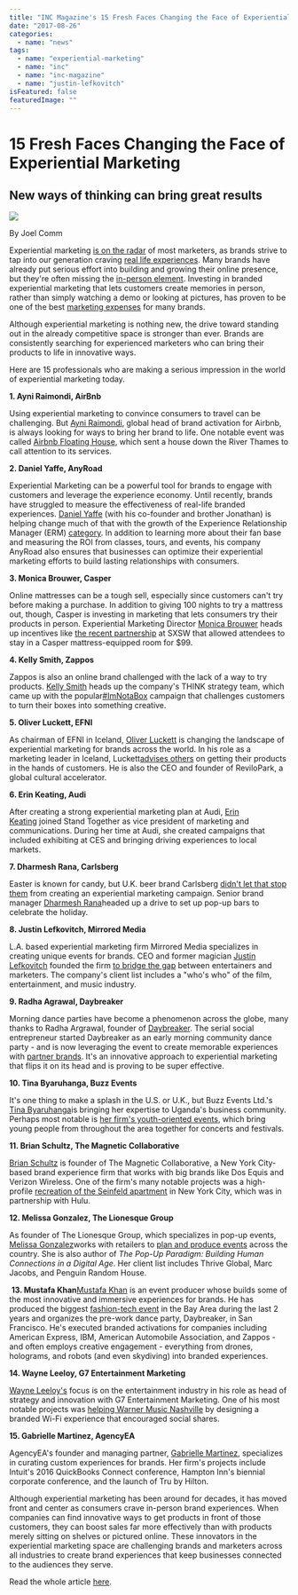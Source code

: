 ```yaml
---
title: "INC Magazine's 15 Fresh Faces Changing the Face of Experiential Marketing"
date: "2017-08-26"
categories: 
  - name: "news"
tags: 
  - name: "experiential-marketing"
  - name: "inc"
  - name: "inc-magazine"
  - name: "justin-lefkovitch"
isFeatured: false
featuredImage: ""
---
```


# 15 Fresh Faces Changing the Face of Experiential Marketing

## New ways of thinking can bring great results

[![](https://www.incimages.com/uploaded_files/image/100x100/jc-headshot-square_73417.jpg)](https://www.inc.com/author/joel-comm)

By Joel Comm

Experiential marketing [is on the radar](https://blog.ebiquity.com/2016/12/the-power-of-the-pop-up-breaking-down-the-popularity-of-experiential-marketing) of most marketers, as brands strive to tap into our generation craving [real life experiences](https://www.inc.com/jeff-barrett/brick-and-mortar-retail-isnt-dead-you-can-save-it-.html?cid=search). Many brands have already put serious effort into building and growing their online presence, but they're often missing the [in-person element](https://www.inc.com/entrepreneurs-organization/the-human-element-how-strong-relationships-lead-to-business-success.html?cid=search). Investing in branded experiential marketing that lets customers create memories in person, rather than simply watching a demo or looking at pictures, has proven to be one of the best [marketing expenses](https://www.inc.com/aaron-aders/digital-marketing-pro-tips-how-enterprises-win-customers.html?cid=search) for many brands.

Although experiential marketing is nothing new, the drive toward standing out in the already competitive space is stronger than ever. Brands are consistently searching for experienced marketers who can bring their products to life in innovative ways.

Here are 15 professionals who are making a serious impression in the world of experiential marketing today.

**1\. Ayni Raimondi, AirBnb**

Using experiential marketing to convince consumers to travel can be challenging. But [Ayni Raimondi](https://www.eventbrite.com/blog/academy/inside-experiential-marketing-big-name-brands-share-secrets-to-creating-unforgettable-experiences/), global head of brand activation for Airbnb, is always looking for ways to bring her brand to life. One notable event was called [Airbnb Floating House](https://www.theguardian.com/travel/2015/may/18/airbnb-float-a-house-on-the-thames-in-london), which sent a house down the River Thames to call attention to its services.

**2\. Daniel Yaffe, AnyRoad**

Experiential Marketing can be a powerful tool for brands to engage with customers and leverage the experience economy. Until recently, brands have struggled to measure the effectiveness of real-life branded experiences. [](https://www.linkedin.com/in/yaffe/) [Daniel Yaffe](https://www.linkedin.com/in/danielyaffe) (with his co-founder and brother Jonathan) is helping change much of that with the growth of the Experience Relationship Manager (ERM) [category](https://thenextweb.com/guests/erm-new-face-experiential-marketing/). In addition to learning more about their fan base and [](https://www.anyroad.com/blog/the-re-birth-of-experiential-marketing) measuring the ROI from classes, tours, and events, his company AnyRoad also ensures that businesses can optimize their experiential marketing efforts to build lasting relationships with consumers.

**3\. Monica Brouwer, Casper**

Online mattresses can be a tough sell, especially since customers can't try before making a purchase. In addition to giving 100 nights to try a mattress out, though, Casper is investing in marketing that lets consumers try their products in person. Experiential Marketing Director [Monica Brouwer](https://www.linkedin.com/in/monicabrouwer/) heads up incentives like [the recent partnership](https://www.linkedin.com/in/monicabrouwer/) at SXSW that allowed attendees to stay in a Casper mattress-equipped room for $99.

**4\. Kelly Smith, Zappos**

Zappos is also an online brand challenged with the lack of a way to try products. [Kelly Smith](https://www.linkedin.com/in/kellsmithsays/) heads up the company's THINK strategy team, which came up with the popular[#ImNotaBox](https://www.imnotabox.com/) campaign that challenges customers to turn their boxes into something creative.

**5\. Oliver Luckett, EFNI**

As chairman of EFNI in Iceland, [Oliver Luckett](https://www.linkedin.com/in/oliver-luckett-5747a874/) is changing the landscape of experiential marketing for brands across the world. In his role as a marketing leader in Iceland, Luckett[advises others](https://en.ru.is/news/it-sells-itself-marketing-icelandic-innovation) on getting their products in the hands of customers. He is also the CEO and founder of ReviloPark, a global cultural accelerator.

**6\. Erin Keating, Audi**

After creating a strong experiential marketing plan at Audi, [Erin Keating](http://www.eventmarketer.com/article/cover-story-marketing-motion-audi/) joined Stand Together as vice president of marketing and communications. During her time at Audi, she created campaigns that included exhibiting at CES and bringing driving experiences to local markets.

**7\. Dharmesh Rana, Carlsberg**

Easter is known for candy, but U.K. beer brand Carlsberg [didn't let that stop them](https://www.marketingweek.com/2016/03/23/carlsberg-on-the-method-behind-the-experiential-madness/) from creating an experiential marketing campaign. Senior brand manager [Dharmesh Rana](https://www.linkedin.com/in/dharmesh-rana-95642288/?ppe=1)headed up a drive to set up pop-up bars to celebrate the holiday.

**8\. Justin Lefkovitch, Mirrored Media**

L.A. based experiential marketing firm Mirrored Media specializes in creating unique events for brands. CEO and former magician [Justin Lefkovitch](https://www.linkedin.com/in/justinlefkovitch/) founded the firm [to bridge the gap](http://justinlefkovitch.com/about-justin-lefkovitch/) between entertainers and marketers. The company's client list includes a "who's who" of the film, entertainment, and music industry.

**9\. Radha Agrawal, Daybreaker**

Morning dance parties have become a phenomenon across the globe, many thanks to Radha Argrawal, founder of [Daybreaker](https://www.daybreaker.com/). The serial social entrepreneur started Daybreaker as an early morning community dance party - and is now leveraging the event to create memorable experiences with [partner brands](https://www.daybreaker.com/partners). It's an innovative approach to experiential marketing that flips it on its head and is proving to be super effective.

**10\. Tina Byaruhanga, Buzz Events**

It's one thing to make a splash in the U.S. or U.K., but Buzz Events Ltd.'s [Tina Byaruhanga](https://www.linkedin.com/in/tina-byaruhanga-3586601b/?ppe=1)is bringing her expertise to Uganda's business community. Perhaps most notable is [her firm's youth-oriented events](http://www.lionessesofafrica.com/blog/2016/2/22/the-startup-story-of-tina-byaruhanga), which bring young people from throughout the area together for concerts and festivals.

**11\. Brian Schultz, The Magnetic Collaborative**

[Brian Schultz](https://www.linkedin.com/in/briantheschultz/) is founder of The Magnetic Collaborative, a New York City-based brand experience firm that works with big brands like Dos Equis and Verizon Wireless. One of the firm's many notable projects was a high-profile [recreation of the Seinfeld apartment](http://weremagnetic.com/work/the-seinfeld-apartment/) in New York City, which was in partnership with Hulu.

**12\. Melissa Gonzalez, The Lionesque Group**

As founder of The Lionesque Group, which specializes in pop-up events, [Melissa Gonzalez](https://www.linkedin.com/in/melissagonzalezlionesque/)works with retailers to [plan and produce events](https://www.chase.com/news/021816-experiential-mrkt-award) across the country. She is also author of _The Pop-Up Paradigm: Building Human Connections in a Digital Age_. Her client list includes Thrive Global, Marc Jacobs, and Penguin Random House.

 **13\. Mustafa Khan**[Mustafa Khan](https://www.heymustafa.com/) is an event producer whose builds some of the most innovative and immersive experiences for brands. He has produced the biggest [fashion-tech event](https://www.nytimes.com/2016/10/25/fashion/silicon-valley-fashion-week.html?mcubz=1) in the Bay Area during the last 2 years and organizes the pre-work dance party, Daybreaker, in San Francisco. He's executed branded activations for companies including American Express, IBM, American Automobile Association, and Zappos - and often employs creative engagement - everything from drones, holograms, and robots (and even skydiving) into branded experiences.

**14\. Wayne Leeloy, G7 Entertainment Marketing**

[Wayne Leeloy's](https://www.linkedin.com/in/leeloy/) focus is on the entertainment industry in his role as head of strategy and innovation with G7 Entertainment Marketing. One of his most notable projects was [helping Warner Music Nashville](http://blog.eventfarm.com/blog/how-g7-entertainment-marketing-helped-warner-music-solve-a-major-festival-painpoint) by designing a branded Wi-Fi experience that encouraged social shares.

**15\. Gabrielle Martinez, AgencyEA**

AgencyEA's founder and managing partner, [Gabrielle Martinez](https://www.linkedin.com/in/martinezgabrielle/), specializes in curating custom experiences for brands. Her firm's projects include Intuit's 2016 QuickBooks Connect conference, Hampton Inn's biennial corporate conference, and the launch of Tru by Hilton.

Although experiential marketing has been around for decades, it has moved front and center as consumers crave in-person brand experiences. When companies can find innovative ways to get products in front of those customers, they can boost sales far more effectively than with products merely sitting on shelves or pictured online. These innovators in the experiential marketing space are challenging brands and marketers across all industries to create brand experiences that keep businesses connected to the audiences they serve.

Read the whole article [here](https://www.inc.com/joel-comm/15-fresh-faces-changing-the-face-of-experiential-m.html).
